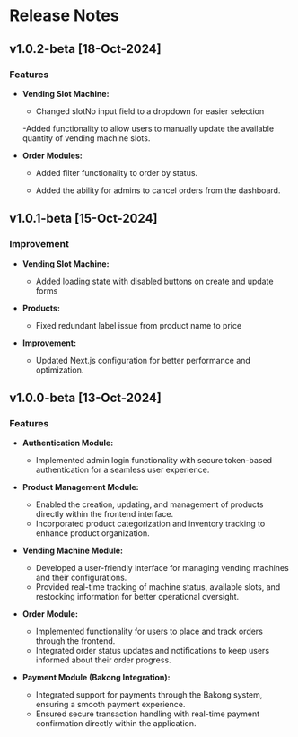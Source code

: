 # Release Notes

## v1.0.2-beta [18-Oct-2024]

### Features

- **Vending Slot Machine:**

  - Changed slotNo input field to a dropdown for easier selection

  -Added functionality to allow users to manually update the available quantity of vending machine slots.

- **Order Modules:**

  - Added filter functionality to order by status.

  - Added the ability for admins to cancel orders from the dashboard.

## v1.0.1-beta [15-Oct-2024]

### Improvement

- **Vending Slot Machine:**

  - Added loading state with disabled buttons on create and update forms

- **Products:**

  - Fixed redundant label issue from product name to price

- **Improvement:**
  - Updated Next.js configuration for better performance and optimization.

## v1.0.0-beta [13-Oct-2024]

### Features

- **Authentication Module:**

  - Implemented admin login functionality with secure token-based authentication for a seamless user experience.

- **Product Management Module:**

  - Enabled the creation, updating, and management of products directly within the frontend interface.
  - Incorporated product categorization and inventory tracking to enhance product organization.

- **Vending Machine Module:**

  - Developed a user-friendly interface for managing vending machines and their configurations.
  - Provided real-time tracking of machine status, available slots, and restocking information for better operational oversight.

- **Order Module:**

  - Implemented functionality for users to place and track orders through the frontend.
  - Integrated order status updates and notifications to keep users informed about their order progress.

- **Payment Module (Bakong Integration):**
  - Integrated support for payments through the Bakong system, ensuring a smooth payment experience.
  - Ensured secure transaction handling with real-time payment confirmation directly within the application.
